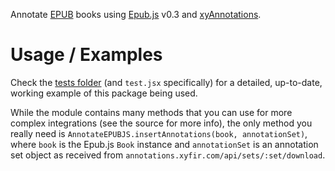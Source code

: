 Annotate [EPUB](http://idpf.org/epub) books using [Epub.js](https://github.com/futurepress/epub.js/) v0.3 and [xyAnnotations](annotations.xyfir.com).

# Usage / Examples

Check the [tests folder](https://github.com/Xyfir/annotate/blob/master/tests) (and `test.jsx` specifically) for a detailed, up-to-date, working example of this package being used.

While the module contains many methods that you can use for more complex integrations (see the source for more info), the only method you really need is `AnnotateEPUBJS.insertAnnotations(book, annotationSet)`, where `book` is the Epub.js `Book` instance and `annotationSet` is an annotation set object as received from `annotations.xyfir.com/api/sets/:set/download`.
